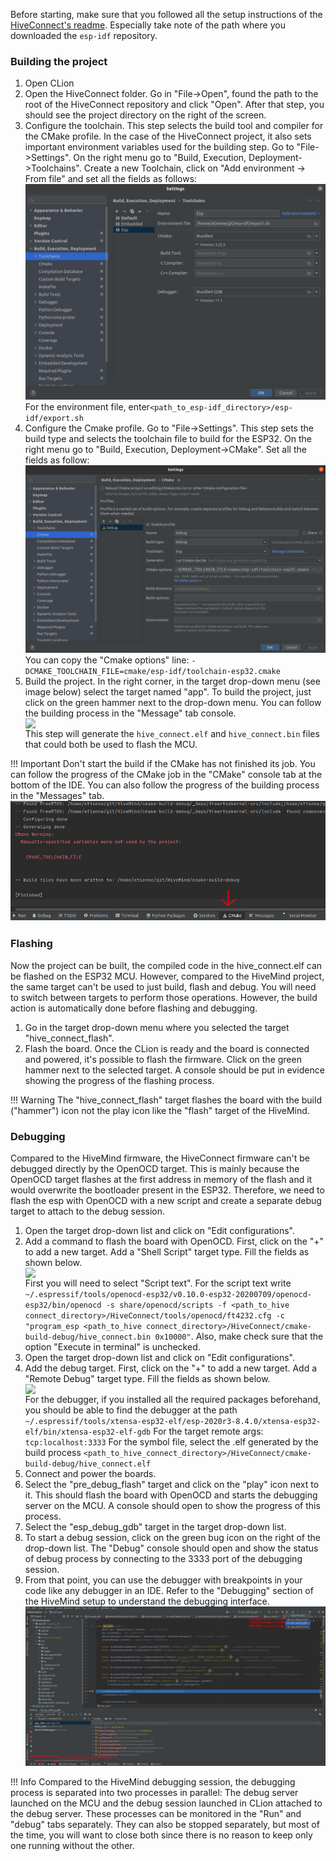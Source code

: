 Before starting, make sure that you followed all the setup instructions of the [HiveConnect's readme](https://github.com/SwarmUS/HiveConnect). Especially take note of the path where you downloaded the `esp-idf` repository.

### Building the project

1. Open CLion
2. Open the HiveConnect folder. Go in "File->Open", found the path to the root of the HiveConnect repository and click "Open". After that step, you should see the project directory on the right of the screen.
3. Configure the toolchain. This step selects the build tool and compiler for the CMake profile. In the case of the HiveConnect project, it also sets important environment variables used for the building step. Go to "File->Settings". On the right menu go to "Build, Execution, Deployment->Toolchains". Create a new Toolchain, click on "Add environment -> From file" and set all the fields as follows: 
   ![hc_toolchain](../img/hc_toolchain.png)
   For the environment file, enter`<path_to_esp-idf_directory>/esp-idf/export.sh`
4. Configure the Cmake profile. Go to "File->Settings". This step sets the build type and selects the toolchain file to build for the ESP32. On the right menu go to "Build, Execution, Deployment->CMake". Set all the fields as follow: ![hc_Cmake](../img/hc_cmake.png)
   You can copy the "Cmake options" line: `-DCMAKE_TOOLCHAIN_FILE=cmake/esp-idf/toolchain-esp32.cmake`
5. Build the project. In the right corner, in the target drop-down menu (see image below) select the target named "app". To build the project, just click on the green hammer next to the drop-down menu. You can follow the building process in the "Message" tab console.
   <img style="display:block; margin:auto" src="../../img/hc_build.png">
   This step will generate the `hive_connect.elf` and `hive_connect.bin` files that could both be used to flash the MCU.

!!! Important
    Don't start the build if the CMake has not finished its job. You can follow the progress of the CMake job in the "CMake" console tab at the bottom of the IDE. You can also follow the progress of the building process in the "Messages" tab.![cmake_console](../img/cmake_console.png)

### Flashing

Now the project can be built, the compiled code in the hive_connect.elf can be flashed on the ESP32 MCU. However, compared to the HiveMind project, the same target can't be used to just build, flash and debug. You will need to switch between targets to perform those operations. However, the build action is automatically done before flashing and debugging. 

1. Go in the target drop-down menu where you selected the target "hive_connect_flash".
2. Flash the board. Once the CLion is ready and the board is connected and powered, it's possible to flash the firmware.  Click on the green hammer next to the selected target. A console should be put in evidence showing the progress of the flashing process.

!!! Warning
	The "hive_connect_flash" target flashes the board with the build ("hammer") icon not the play icon like the "flash" target of the HiveMind.

### Debugging

Compared to the HiveMind firmware, the HiveConnect firmware can't be debugged directly by the OpenOCD target. This is mainly because the OpenOCD target flashes at the first address in memory of the flash and it would overwrite the bootloader present in the ESP32. Therefore, we need to flash the esp with OpenOCD with a new script and create a separate debug target to attach to the debug session.

1. Open the target drop-down list and click on "Edit configurations".
2. Add a command to flash the board with OpenOCD. First, click on the "+" to add a new target. Add a "Shell Script" target type. Fill the fields as shown below.
   <img style="display:block; margin:auto" src="../../img/hc_launch_openocd.png">
   First you will need to select "Script text". For the script text write `~/.espressif/tools/openocd-esp32/v0.10.0-esp32-20200709/openocd-esp32/bin/openocd -s share/openocd/scripts -f <path_to_hive connect_directory>/HiveConnect/tools/openocd/ft4232.cfg -c "program_esp <path_to_hive connect_directory>/HiveConnect/cmake-build-debug/hive_connect.bin 0x10000"`. 
   Also, make check sure that the option "Execute in terminal" is unchecked.
3. Open the target drop-down list and click on "Edit configurations".
4. Add the debug target. First, click on the "+" to add a new target. Add a "Remote Debug" target type. Fill the fields as shown below.
   <img style="display:block; margin:auto" src="../../img/hc_debug_target.png">
   For the debugger, if you installed all the required packages beforehand, you should be able to find the debugger at the path `~/.espressif/tools/xtensa-esp32-elf/esp-2020r3-8.4.0/xtensa-esp32-elf/bin/xtensa-esp32-elf-gdb`
   For the target remote args: `tcp:localhost:3333`
   For the symbol file, select the .elf generated by the build process `<path_to_hive_connect_directory>/HiveConnect/cmake-build-debug/hive_connect.elf`
5. Connect and power the boards.
6. Select the "pre_debug_flash" target and click on the "play" icon next to it. This should flash the board with OpenOCD and starts the debugging server on the MCU. A console should open to show the progress of this process.
7. Select the "esp_debug_gdb" target in the target drop-down list.
8. To start a debug session, click on the green bug icon on the right of the drop-down list.  The "Debug" console should open and show the status of debug process by connecting to the 3333 port of the debugging session.
9. From that point, you can use the debugger with breakpoints in your code like any debugger in an IDE. Refer to the "Debugging" section of the HiveMind setup to understand the debugging interface. ![hc_debugger](../img/hc_debug_session.png)



!!! Info
	Compared to the HiveMind debugging session, the debugging process is separated into two processes in parallel: The debug server launched on the MCU and the debug session launched in CLion attached to the debug server. These processes can be monitored in the "Run" and "debug" tabs separately. They can also be stopped separately, but most of the time, you will want to close both since there is no reason to keep only one running without the other.

